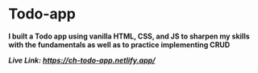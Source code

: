 # Todo-app

**I built a Todo app using vanilla HTML, CSS, and JS to sharpen my skills with the fundamentals as well as to practice implementing CRUD**

***Live Link: https://ch-todo-app.netlify.app/***

